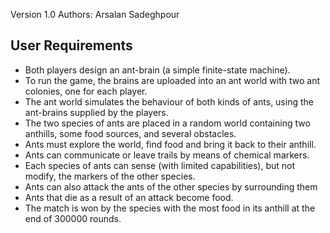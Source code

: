 
Version 1.0
Authors: Arsalan Sadeghpour


## User Requirements

- Both players design an ant-brain (a simple finite-state machine).
- To run the game, the brains are uploaded into an ant world with two ant colonies, one for each player. 
- The ant world simulates the behaviour of both kinds of ants, using the ant-brains supplied by the players.
- The two species of ants are placed in a random world containing two anthills, some food sources, and several obstacles. 
- Ants must explore the world, find food and bring it back to their anthill. 
- Ants can communicate or leave trails by means of chemical markers.
- Each species of ants can sense (with limited capabilities), but not modify, the markers of the other species.
- Ants can also attack the ants of the other species by surrounding them
- Ants that die as a result of an attack become food.
- The match is won by the species with the most food in its anthill at the end of 300000 rounds.